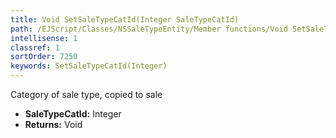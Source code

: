 ```yaml
---
title: Void SetSaleTypeCatId(Integer SaleTypeCatId)
path: /EJScript/Classes/NSSaleTypeEntity/Member functions/Void SetSaleTypeCatId(Integer p_0)
intellisense: 1
classref: 1
sortOrder: 7250
keywords: SetSaleTypeCatId(Integer)
---
```



Category of sale type, copied to sale



* **SaleTypeCatId:** Integer
* **Returns:** Void


